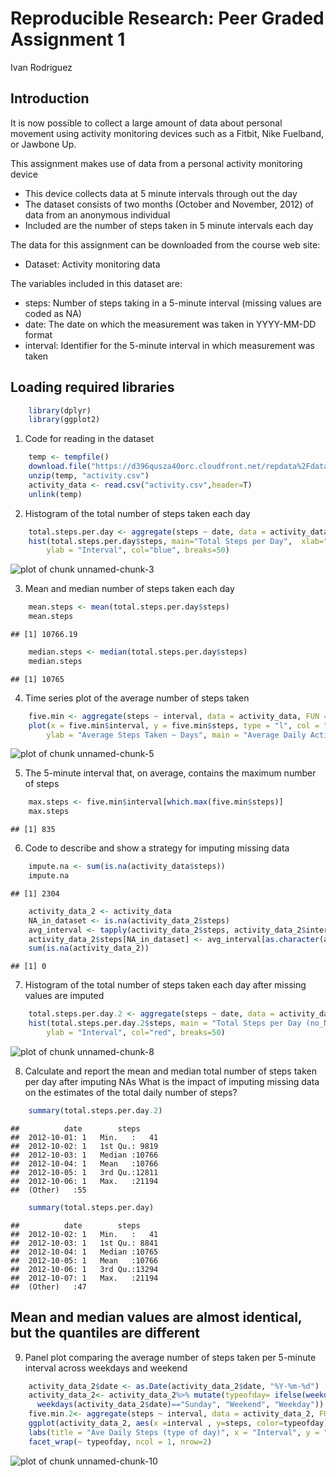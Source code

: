 # Reproducible Research: Peer Graded Assignment 1
Ivan Rodriguez

## Introduction

It is now possible to collect a large amount of data about personal movement using activity monitoring devices such as a Fitbit, Nike Fuelband, or Jawbone Up.

This assignment makes use of data from a personal activity monitoring device

- This device collects data at 5 minute intervals through out the day
- The dataset consists of two months (October and November, 2012) of data from an anonymous individual
- Included are the number of steps taken in 5 minute intervals each day

The data for this assignment can be downloaded from the course web site:

- Dataset: Activity monitoring data

The variables included in this dataset are:

- steps: Number of steps taking in a 5-minute interval (missing values are coded as NA)
- date: The date on which the measurement was taken in YYYY-MM-DD format
- interval: Identifier for the 5-minute interval in which measurement was taken

## Loading required libraries

```r
    library(dplyr)
    library(ggplot2)
```

1. Code for reading in the dataset

```r
    temp <- tempfile()
    download.file("https://d396qusza40orc.cloudfront.net/repdata%2Fdata%2Factivity.zip", temp)
    unzip(temp, "activity.csv")
    activity_data <- read.csv("activity.csv",header=T)
    unlink(temp)
```

2. Histogram of the total number of steps taken each day

```r
    total.steps.per.day <- aggregate(steps ~ date, data = activity_data, FUN = sum, na.rm = TRUE)
    hist(total.steps.per.day$steps, main="Total Steps per Day",  xlab="Number of Steps per Day", 
        ylab = "Interval", col="blue", breaks=50)
```

![plot of chunk unnamed-chunk-3](figure/unnamed-chunk-3-1.png)

3. Mean and median number of steps taken each day

```r
    mean.steps <- mean(total.steps.per.day$steps)
    mean.steps
```

```
## [1] 10766.19
```

```r
    median.steps <- median(total.steps.per.day$steps)
    median.steps
```

```
## [1] 10765
```

4. Time series plot of the average number of steps taken

```r
    five.min <- aggregate(steps ~ interval, data = activity_data, FUN = mean, na.rm = TRUE)
    plot(x = five.min$interval, y = five.min$steps, type = "l", col = "black", xlab = "5-minute Intervals",
        ylab = "Average Steps Taken ~ Days", main = "Average Daily Activity Pattern")
```

![plot of chunk unnamed-chunk-5](figure/unnamed-chunk-5-1.png)

5. The 5-minute interval that, on average, contains the maximum number of steps

```r
    max.steps <- five.min$interval[which.max(five.min$steps)]
    max.steps
```

```
## [1] 835
```

6. Code to describe and show a strategy for imputing missing data

```r
    impute.na <- sum(is.na(activity_data$steps))
    impute.na
```

```
## [1] 2304
```

```r
    activity_data_2 <- activity_data
    NA_in_dataset <- is.na(activity_data_2$steps)
    avg_interval <- tapply(activity_data_2$steps, activity_data_2$interval, mean, na.rm=TRUE, simplify = TRUE)
    activity_data_2$steps[NA_in_dataset] <- avg_interval[as.character(activity_data_2$interval[NA_in_dataset])]
    sum(is.na(activity_data_2))
```

```
## [1] 0
```

7. Histogram of the total number of steps taken each day after missing values are imputed

```r
    total.steps.per.day.2 <- aggregate(steps ~ date, data = activity_data_2, FUN = sum, na.rm = TRUE)
    hist(total.steps.per.day.2$steps, main = "Total Steps per Day (no_NA)", xlab = "Number of Steps per Day", 
        ylab = "Interval", col="red", breaks=50)
```

![plot of chunk unnamed-chunk-8](figure/unnamed-chunk-8-1.png)

8. Calculate and report the mean and median total number of steps taken per day after imputing NAs
What is the impact of imputing missing data on the estimates of the total daily number of steps?

```r
    summary(total.steps.per.day.2)
```

```
##          date        steps      
##  2012-10-01: 1   Min.   :   41  
##  2012-10-02: 1   1st Qu.: 9819  
##  2012-10-03: 1   Median :10766  
##  2012-10-04: 1   Mean   :10766  
##  2012-10-05: 1   3rd Qu.:12811  
##  2012-10-06: 1   Max.   :21194  
##  (Other)   :55
```

```r
    summary(total.steps.per.day)
```

```
##          date        steps      
##  2012-10-02: 1   Min.   :   41  
##  2012-10-03: 1   1st Qu.: 8841  
##  2012-10-04: 1   Median :10765  
##  2012-10-05: 1   Mean   :10766  
##  2012-10-06: 1   3rd Qu.:13294  
##  2012-10-07: 1   Max.   :21194  
##  (Other)   :47
```
## Mean and median values are almost identical, but the quantiles are different

9. Panel plot comparing the average number of steps taken per 5-minute interval across weekdays and weekend

```r
    activity_data_2$date <- as.Date(activity_data_2$date, "%Y-%m-%d")
    activity_data_2<- activity_data_2%>% mutate(typeofday= ifelse(weekdays(activity_data_2$date)=="Saturday"| 
      weekdays(activity_data_2$date)=="Sunday", "Weekend", "Weekday"))
    five.min.2<- aggregate(steps ~ interval, data = activity_data_2, FUN = mean, na.rm = TRUE)
    ggplot(activity_data_2, aes(x =interval , y=steps, color=typeofday)) + geom_line() +
    labs(title = "Ave Daily Steps (type of day)", x = "Interval", y = "Total Number of Steps") +
    facet_wrap(~ typeofday, ncol = 1, nrow=2)
```

![plot of chunk unnamed-chunk-10](figure/unnamed-chunk-10-1.png)

    
